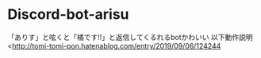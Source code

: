 # Discord-bot-arisu
「ありす」と呟くと「橘です!!」と返信してくるれるbotかわいい
以下動作説明
<http://tomi-tomi-pon.hatenablog.com/entry/2019/09/06/124244
